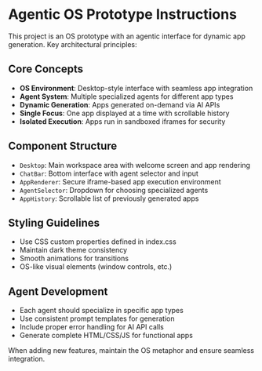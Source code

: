 <!-- Use this file to provide workspace-specific custom instructions to Copilot. For more details, visit https://code.visualstudio.com/docs/copilot/copilot-customization#_use-a-githubcopilotinstructionsmd-file -->

# Agentic OS Prototype Instructions

This project is an OS prototype with an agentic interface for dynamic app generation. Key architectural principles:

## Core Concepts
- **OS Environment**: Desktop-style interface with seamless app integration
- **Agent System**: Multiple specialized agents for different app types
- **Dynamic Generation**: Apps generated on-demand via AI APIs
- **Single Focus**: One app displayed at a time with scrollable history
- **Isolated Execution**: Apps run in sandboxed iframes for security

## Component Structure
- `Desktop`: Main workspace area with welcome screen and app rendering
- `ChatBar`: Bottom interface with agent selector and input
- `AppRenderer`: Secure iframe-based app execution environment
- `AgentSelector`: Dropdown for choosing specialized agents
- `AppHistory`: Scrollable list of previously generated apps

## Styling Guidelines
- Use CSS custom properties defined in index.css
- Maintain dark theme consistency
- Smooth animations for transitions
- OS-like visual elements (window controls, etc.)

## Agent Development
- Each agent should specialize in specific app types
- Use consistent prompt templates for generation
- Include proper error handling for AI API calls
- Generate complete HTML/CSS/JS for functional apps

When adding new features, maintain the OS metaphor and ensure seamless integration.
